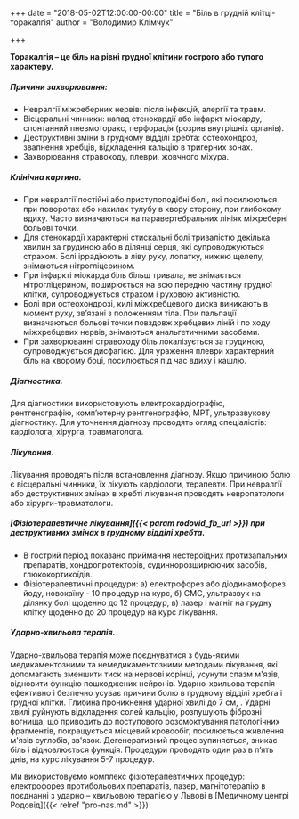 +++
date = "2018-05-02T12:00:00-00:00"
title = "Біль в грудній клітці-торакалгія"
author = "Володимир Клімчук"

+++
 

**Торакалгія – це біль на рівні грудної клітини гострого або тупого характеру.**

##### Причини захворювання:

* Невралгії міжреберних нервів: після інфекцій, алергії та травм.
* Вісцеральні чинники: напад стенокардії або інфаркт міокарду, спонтанний пневмоторакс, перфорація (розрив внутрішніх органів).
* Деструктивні зміни в грудному відділі хребта: остеохондроз, звапнення хребців, відкладення кальцію в тригерних зонах.
* Захворювання стравоходу, плеври, жовчного міхура.

##### Клінічна картина.

* При невралгії постійні або приступоподібні болі, які посилюються при поворотах або нахилах тулубу в хвору сторону, при глибокому вдиху. Часто визначаються на паравертебральних лініях міжреберні больові точки.
* Для стенокардії характерні стискальні болі тривалістю декілька хвилин за грудиною або в ділянці серця, які супроводжуються страхом. Болі іррадіюють в ліву руку, лопатку, нижню щелепу, знімаються нітрогліцерином.
* При інфаркті міокарда біль більш тривала, не знімається нітрогліцерином, поширюється на всю передню частину грудної клітки, супроводжується страхом і руховою активністю. 
* Болі при остеохондрозі, килі міжхребцевого диска виникають в момент руху, зв’язані з положенням тіла. При пальпації визначаються больові точки повздовж хребцевих ліній і по ходу міжхребцевих нервів, знімаються анальгетичними засобами.
* При захворюванні стравоходу біль локалізується за грудиною, супроводжується дисфагією. Для ураження плеври характерний біль на хворому боці, посилюється під час вдиху і кашлю.

##### Діагностика.
 
Для діагностики використовують електрокардіографію, рентгенографію, комп’ютерну рентгенографію, МРТ, ультразвукову діагностику. Для уточнення діагнозу проводять огляд спеціалістів: кардіолога, хірурга, травматолога.

##### Лікування. 

Лікування проводять після встановлення діагнозу. Якщо причиною болю є вісцеральні чинники, їх лікують кардіологи, терапевти. При невралгії або деструктивних змінах в хребті лікування проводять невропатологи або хірурги-травматологи.

##### [Фізіотерапевтичне лікування]({{< param   rodovid_fb_url >}}) при деструктивних змінах в грудному відділі хребта.
 
* В гострий період показано приймання нестероїдних протизапальних препаратів, хондропротекторів, судиннорозширюючих засобів, глюкокортикоїдів.          
* Фізіотерапевтичні процедури: а) електрофорез або діодинамофорез йоду, новокаїну - 10 процедур на курс, б) СМС, ультразвук на ділянку болі щоденно до 12 процедур, в) лазер і магніт на грудну клітку щоденно до 20 процедур на курс лікування.

##### Ударно-хвильова терапія. 

Ударно-хвильова терапія може поєднуватися з будь-якими медикаментозними та немедикаментозними методами лікування, які допомагають зменшити тиск на нервові корінці, усунути спазм м'язів, відновити функцію пошкоджених нейронів.
Ударно-хвильова терапія ефективно і безпечно усуває причини болю в грудному відділі хребта і грудної клітки. Глибина проникнення ударної хвилі до 7 см, . Ударні хвилі руйнують відкладення солей кальцію, розпушують фіброзні вогнища, що приводить до поступового розсмоктування патологічних фрагментів, покращується місцевий кровообіг, посилюється живлення м'язів суглобів, зв'язок. Дегенеративний процес зупиняється, зникає біль і відновлюється функція. Процедури проводять один раз в п’ять днів, на курс лікування 5-7 процедур.

Ми використовуємо комплекс фізіотерапевтичних процедур: електрофорез протибольових препаратів, лазер, магнітотерапію в поєднанні з ударно – хвильовою терапією у Львові в  [Медичному центрі Родовід]({{< relref "pro-nas.md" >}})